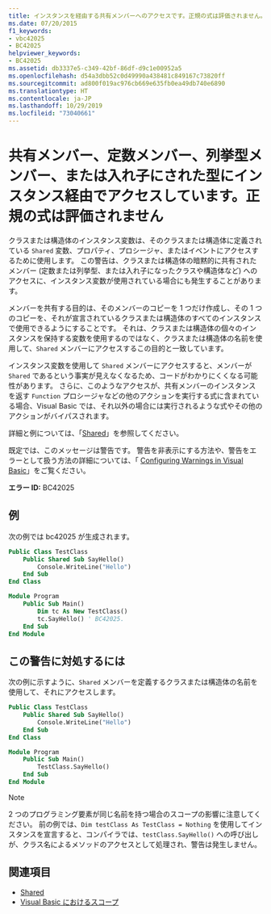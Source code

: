```yaml
---
title: インスタンスを経由する共有メンバーへのアクセスです。正規の式は評価されません。
ms.date: 07/20/2015
f1_keywords:
- vbc42025
- BC42025
helpviewer_keywords:
- BC42025
ms.assetid: db3337e5-c349-42bf-86df-d9c1e00952a5
ms.openlocfilehash: d54a3dbb52c0d49990a438481c849167c73820ff
ms.sourcegitcommit: ad800f019ac976cb669e635fb0ea49db740e6890
ms.translationtype: HT
ms.contentlocale: ja-JP
ms.lasthandoff: 10/29/2019
ms.locfileid: "73040661"
---
```

# <a name="access-of-shared-member-constant-member-enum-member-or-nested-type-through-an-instance-qualifying-expression-will-not-be-evaluated"></a>共有メンバー、定数メンバー、列挙型メンバー、または入れ子にされた型にインスタンス経由でアクセスしています。正規の式は評価されません

クラスまたは構造体のインスタンス変数は、そのクラスまたは構造体に定義されている `Shared` 変数、プロパティ、プロシージャ、またはイベントにアクセスするために使用します。 この警告は、クラスまたは構造体の暗黙的に共有されたメンバー (定数または列挙型、または入れ子になったクラスや構造体など) へのアクセスに、インスタンス変数が使用されている場合にも発生することがあります。

メンバーを共有する目的は、そのメンバーのコピーを 1 つだけ作成し、その 1 つのコピーを、それが宣言されているクラスまたは構造体のすべてのインスタンスで使用できるようにすることです。 それは、クラスまたは構造体の個々のインスタンスを保持する変数を使用するのではなく、クラスまたは構造体の名前を使用して、`Shared` メンバーにアクセスするこの目的と一致しています。

インスタンス変数を使用して `Shared` メンバーにアクセスすると、メンバーが `Shared` であるという事実が見えなくなるため、コードがわかりにくくなる可能性があります。 さらに、このようなアクセスが、共有メンバーのインスタンスを返す `Function` プロシージャなどの他のアクションを実行する式に含まれている場合、Visual Basic では、それ以外の場合には実行されるような式やその他のアクションがバイパスされます。

詳細と例については、「[Shared](../modifiers/shared.md)」を参照してください。

既定では、このメッセージは警告です。 警告を非表示にする方法や、警告をエラーとして扱う方法の詳細については、「 [Configuring Warnings in Visual Basic](/visualstudio/ide/configuring-warnings-in-visual-basic)」をご覧ください。

**エラー ID:** BC42025

## <a name="example"></a>例

次の例では bc42025 が生成されます。

```vb
Public Class TestClass
    Public Shared Sub SayHello()
        Console.WriteLine("Hello")
    End Sub
End Class

Module Program
    Public Sub Main()
        Dim tc As New TestClass()
        tc.SayHello() ' BC42025.
    End Sub
End Module
```

## <a name="to-address-this-warning"></a>この警告に対処するには

次の例に示すように、`Shared` メンバーを定義するクラスまたは構造体の名前を使用して、それにアクセスします。

```vb
Public Class TestClass
    Public Shared Sub SayHello()
        Console.WriteLine("Hello")
    End Sub
End Class

Module Program
    Public Sub Main()
        TestClass.SayHello()
    End Sub
End Module
```

> [!NOTE]
> 2 つのプログラミング要素が同じ名前を持つ場合のスコープの影響に注意してください。 前の例では、`Dim testClass As TestClass = Nothing` を使用してインスタンスを宣言すると、コンパイラでは、`testClass.SayHello()` への呼び出しが、クラス名によるメソッドのアクセスとして処理され、警告は発生しません。

## <a name="see-also"></a>関連項目

- [Shared](../modifiers/shared.md)
- [Visual Basic におけるスコープ](../../programming-guide/language-features/declared-elements/scope.md)

